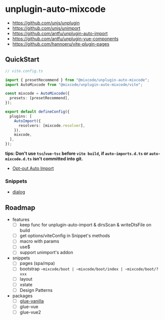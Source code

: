 # unplugin-auto-mixcode

- https://github.com/unjs/unplugin
- https://github.com/unjs/unimport
- https://github.com/antfu/unplugin-auto-import
- https://github.com/antfu/unplugin-vue-components
- https://github.com/hannoeru/vite-plugin-pages

## QuickStart

```ts
// vite.config.ts

import { presetRecommend } from "@mixcode/unplugin-auto-mixcode";
import AutoMixcode from "@mixcode/unplugin-auto-mixcode/vite";

const mixcode = AutoMixcode({
  presets: [presetRecommend],
});

export default defineConfig({
  plugins: [
    AutoImport({
      resolvers: [mixcode.resolver],
    }),
    mixcode,
  ],
});
```

**tips: Don't use `tsc`/`vue-tsc` before `vite build`, if `auto-imports.d.ts` or
`auto-mixcode.d.ts` isn't committed into git.**

- [Opt-out Auto Import](https://github.com/unjs/unimport#opt-out-auto-import)

### Snippets

- [dialog](./packages/unplugin-auto-mixcode/src/snippets/dialog/README.md)

## Roadmap

- features
  - [ ] keep func for unplugin-auto-import & dirsScan & writeDtsFile on build
  - [ ] get options/viteConfig in Snippet's methods
  - [ ] macro with params
  - [ ] use$
  - [ ] support unimport's addon
- snippets
  - [ ] pages (spa/mpa)
  - [ ] bootstrap `~mixcode/boot | ~mixcode/boot/index | ~mixcode/boot/?xxx`
  - [ ] layout
  - [ ] xstate
  - [ ] Design Patterns
- packages
  - [ ] [glue-vanilla](http://vanilla-js.com/)
  - [ ] glue-vue
  - [ ] glue-vue2
